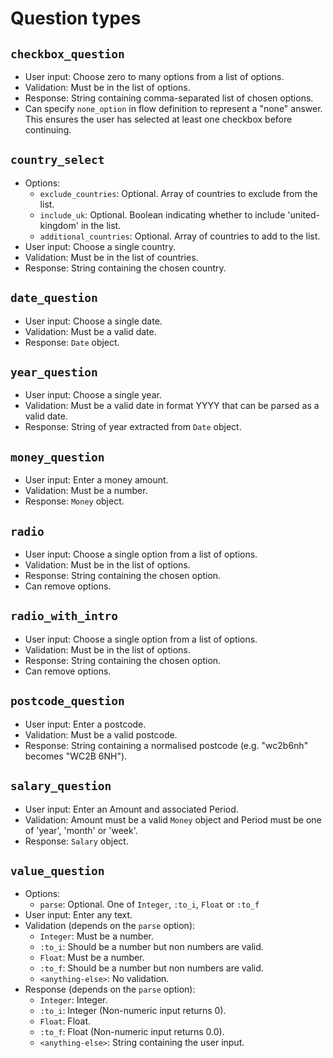 # Question types

## `checkbox_question`
  * User input: Choose zero to many options from a list of options.
  * Validation: Must be in the list of options.
  * Response: String containing comma-separated list of chosen options.
  * Can specify `none_option` in flow definition to represent a "none" answer. This ensures the user has selected at least one checkbox before continuing.

## `country_select`
  * Options:
    * `exclude_countries`: Optional. Array of countries to exclude from the list.
    * `include_uk`: Optional. Boolean indicating whether to include 'united-kingdom' in the list.
    * `additional_countries`: Optional. Array of countries to add to the list.
  * User input: Choose a single country.
  * Validation: Must be in the list of countries.
  * Response: String containing the chosen country.

## `date_question`
  * User input: Choose a single date.
  * Validation: Must be a valid date.
  * Response: `Date` object.

## `year_question`
  * User input: Choose a single year.
  * Validation: Must be a valid date in format YYYY that can be parsed as a valid date.
  * Response: String of year extracted from `Date` object.

## `money_question`
  * User input: Enter a money amount.
  * Validation: Must be a number.
  * Response: `Money` object.

## `radio`
  * User input: Choose a single option from a list of options.
  * Validation: Must be in the list of options.
  * Response: String containing the chosen option.
  * Can remove options.

## `radio_with_intro`
  * User input: Choose a single option from a list of options.
  * Validation: Must be in the list of options.
  * Response: String containing the chosen option.
  * Can remove options.

## `postcode_question`
  * User input: Enter a postcode.
  * Validation: Must be a valid postcode.
  * Response: String containing a normalised postcode (e.g. "wc2b6nh" becomes "WC2B 6NH").

## `salary_question`
  * User input: Enter an Amount and associated Period.
  * Validation: Amount must be a valid `Money` object and Period must be one of 'year', 'month' or 'week'.
  * Response: `Salary` object.

## `value_question`
  * Options:
    * `parse`: Optional. One of `Integer`, `:to_i`, `Float` or `:to_f`
  * User input: Enter any text.
  * Validation (depends on the `parse` option):
    * `Integer`: Must be a number.
    * `:to_i`: Should be a number but non numbers are valid.
    * `Float`: Must be a number.
    * `:to_f`: Should be a number but non numbers are valid.
    * `<anything-else>`: No validation.
  * Response (depends on the `parse` option):
    * `Integer`: Integer.
    * `:to_i`: Integer (Non-numeric input returns 0).
    * `Float`: Float.
    * `:to_f`: Float (Non-numeric input returns 0.0).
    * `<anything-else>`: String containing the user input.
